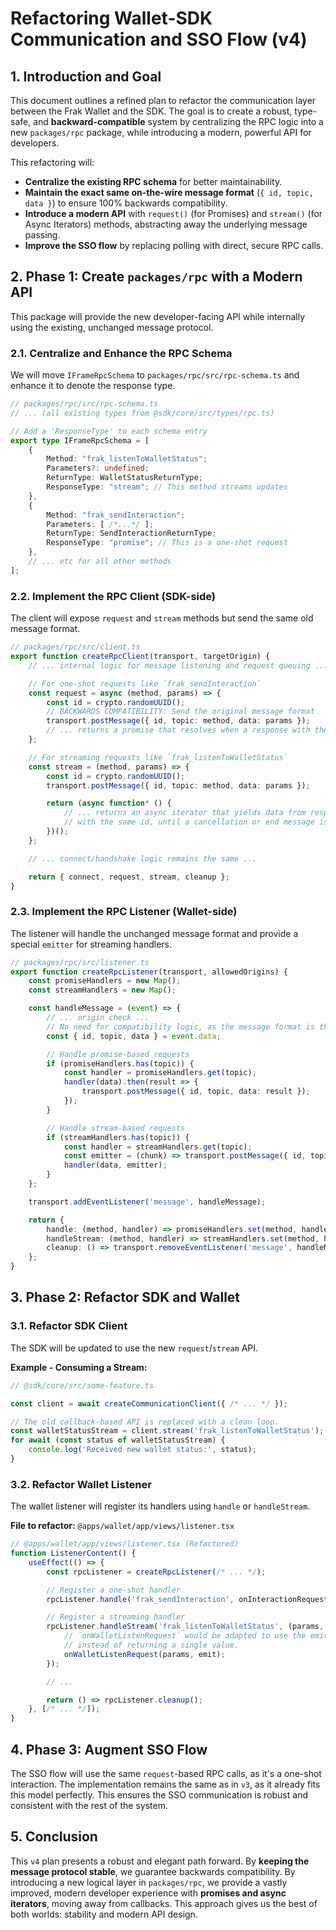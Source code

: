 # Refactoring Wallet-SDK Communication and SSO Flow (v4)

## 1. Introduction and Goal

This document outlines a refined plan to refactor the communication layer between the Frak Wallet and the SDK. The goal is to create a robust, type-safe, and **backward-compatible** system by centralizing the RPC logic into a new `packages/rpc` package, while introducing a modern, powerful API for developers.

This refactoring will:
-   **Centralize the existing RPC schema** for better maintainability.
-   **Maintain the exact same on-the-wire message format** (`{ id, topic, data }`) to ensure 100% backwards compatibility.
-   **Introduce a modern API** with `request()` (for Promises) and `stream()` (for Async Iterators) methods, abstracting away the underlying message passing.
-   **Improve the SSO flow** by replacing polling with direct, secure RPC calls.

## 2. Phase 1: Create `packages/rpc` with a Modern API

This package will provide the new developer-facing API while internally using the existing, unchanged message protocol.

### 2.1. Centralize and Enhance the RPC Schema

We will move `IFrameRpcSchema` to `packages/rpc/src/rpc-schema.ts` and enhance it to denote the response type.

```typescript
// packages/rpc/src/rpc-schema.ts
// ... (all existing types from @sdk/core/src/types/rpc.ts)

// Add a 'ResponseType' to each schema entry
export type IFrameRpcSchema = [
    {
        Method: "frak_listenToWalletStatus";
        Parameters?: undefined;
        ReturnType: WalletStatusReturnType;
        ResponseType: "stream"; // This method streams updates
    },
    {
        Method: "frak_sendInteraction";
        Parameters: [ /*...*/ ];
        ReturnType: SendInteractionReturnType;
        ResponseType: "promise"; // This is a one-shot request
    },
    // ... etc for all other methods
];
```

### 2.2. Implement the RPC Client (SDK-side)

The client will expose `request` and `stream` methods but send the same old message format.

```typescript
// packages/rpc/src/client.ts
export function createRpcClient(transport, targetOrigin) {
    // ... internal logic for message listening and request queuing ...

    // For one-shot requests like `frak_sendInteraction`
    const request = async (method, params) => {
        const id = crypto.randomUUID();
        // BACKWARDS COMPATIBILITY: Send the original message format
        transport.postMessage({ id, topic: method, data: params });
        // ... returns a promise that resolves when a response with the same id is received
    };

    // For streaming requests like `frak_listenToWalletStatus`
    const stream = (method, params) => {
        const id = crypto.randomUUID();
        transport.postMessage({ id, topic: method, data: params });

        return (async function* () {
            // ... returns an async iterator that yields data from response messages
            // with the same id, until a cancellation or end message is received.
        })();
    };

    // ... connect/handshake logic remains the same ...

    return { connect, request, stream, cleanup };
}
```

### 2.3. Implement the RPC Listener (Wallet-side)

The listener will handle the unchanged message format and provide a special `emitter` for streaming handlers.

```typescript
// packages/rpc/src/listener.ts
export function createRpcListener(transport, allowedOrigins) {
    const promiseHandlers = new Map();
    const streamHandlers = new Map();

    const handleMessage = (event) => {
        // ... origin check ...
        // No need for compatibility logic, as the message format is the same.
        const { id, topic, data } = event.data;

        // Handle promise-based requests
        if (promiseHandlers.has(topic)) {
            const handler = promiseHandlers.get(topic);
            handler(data).then(result => {
                transport.postMessage({ id, topic, data: result });
            });
        }

        // Handle stream-based requests
        if (streamHandlers.has(topic)) {
            const handler = streamHandlers.get(topic);
            const emitter = (chunk) => transport.postMessage({ id, topic, data: chunk });
            handler(data, emitter);
        }
    };

    transport.addEventListener('message', handleMessage);

    return {
        handle: (method, handler) => promiseHandlers.set(method, handler),
        handleStream: (method, handler) => streamHandlers.set(method, handler),
        cleanup: () => transport.removeEventListener('message', handleMessage),
    };
}
```

## 3. Phase 2: Refactor SDK and Wallet

### 3.1. Refactor SDK Client

The SDK will be updated to use the new `request`/`stream` API.

**Example - Consuming a Stream:**
```typescript
// @sdk/core/src/some-feature.ts

const client = await createCommunicationClient({ /* ... */ });

// The old callback-based API is replaced with a clean loop.
const walletStatusStream = client.stream('frak_listenToWalletStatus');
for await (const status of walletStatusStream) {
    console.log('Received new wallet status:', status);
}
```

### 3.2. Refactor Wallet Listener

The wallet listener will register its handlers using `handle` or `handleStream`.

**File to refactor:** `@apps/wallet/app/views/listener.tsx`

```typescript
// @apps/wallet/app/views/listener.tsx (Refactored)
function ListenerContent() {
    useEffect(() => {
        const rpcListener = createRpcListener(/* ... */);

        // Register a one-shot handler
        rpcListener.handle('frak_sendInteraction', onInteractionRequest);

        // Register a streaming handler
        rpcListener.handleStream('frak_listenToWalletStatus', (params, emit) => {
            // `onWalletListenRequest` would be adapted to use the emitter
            // instead of returning a single value.
            onWalletListenRequest(params, emit);
        });

        // ...

        return () => rpcListener.cleanup();
    }, [/* ... */]);
}
```

## 4. Phase 3: Augment SSO Flow

The SSO flow will use the same `request`-based RPC calls, as it's a one-shot interaction. The implementation remains the same as in `v3`, as it already fits this model perfectly. This ensures the SSO communication is robust and consistent with the rest of the system.

## 5. Conclusion

This `v4` plan presents a robust and elegant path forward. By **keeping the message protocol stable**, we guarantee backwards compatibility. By introducing a new logical layer in `packages/rpc`, we provide a vastly improved, modern developer experience with **promises and async iterators**, moving away from callbacks. This approach gives us the best of both worlds: stability and modern API design.

